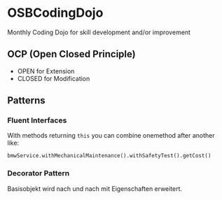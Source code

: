 # OSBCodingDojo
Monthly Coding Dojo for skill development and/or improvement

## OCP (Open Closed Principle)
- OPEN for Extension
- CLOSED for Modification

## Patterns

### Fluent Interfaces
With methods returning `this` you can combine onemethod after another like:

```
bmwService.withMechanicalMaintenance().withSafetyTest().getCost()
```

### Decorator Pattern
Basisobjekt wird nach und nach mit Eigenschaften erweitert.
